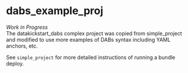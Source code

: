 # dabs_example_proj

*Work in Progress*  
The datakickstart_dabs complex project was copied from simple_project and modified to use more examples of DABs syntax including YAML anchors, etc.

See `simple_project` for more detailed instructions of running a bundle deploy.
